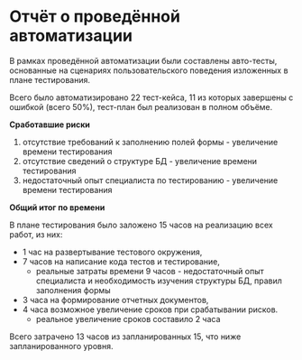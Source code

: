 # **Отчёт о проведённой автоматизации**


В рамках проведённой автоматизации были составлены авто-тесты, основанные на сценариях пользовательского поведения изложенных в плане тестирования.

Всего было автоматизировано 22 тест-кейса, 11 из которых завершены с ошибкой (всего 50%), тест-план был реализован в полном объёме.


**Сработавшие риски**

1. отсутствие требований к заполнению полей формы - увеличение времени тестирования
1. отсутствие сведений о структуре БД - увеличение времени тестирования
1. недостаточный опыт специалиста по тестированию - увеличение времени тестирования

**Общий итог по времени**

В плане тестирования было заложено 15 часов на реализацию всех работ, из них:

* 1 час на развертывание тестового окружения,
* 7 часов на написание кода тестов и тестирование,
    * реальные затраты времени 9 часов - недостаточный опыт специалиста и необходимость изучения структуры БД, правил заполнения формы 
* 3 часа на формирование отчетных документов,
* 4 часа возможное увеличение сроков при срабатывании рисков.
    * реальное увеличение сроков составило 2 часа

Всего затрачено 13 часов из запланированных 15, что ниже запланированного уровня. 